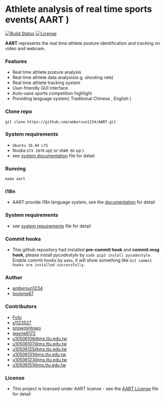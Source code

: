 # Athlete analysis of real time sports events( AART )
[![Build Status](https://travis-ci.com/ambersun1234/AART.svg?token=e57vJgMEsZsXRodR9BkR&branch=master)](https://travis-ci.com/ambersun1234/AART)
[![License](https://img.shields.io/badge/License-aart-lightgray)](./LICENSE)

**AART** represents the real time athlete posture identification and tracking on video and webcam.

### Features
+ Real time athlete posture analysis
+ Real time athlete data analysis(e.g. shooting rate)
+ Real time athlete tracking system
+ User-friendly GUI interface
+ Auto-save sports competition highlight
+ Providing language system( Traditional Chinese , English )

### Clone repo
```=1
git clone https://github.com/ambersun1234/AART.git
```

### System requirements
+ `Ubuntu 16.04 LTS`
+ Nvidia `GTX 1070` up( or `VRAM 8G` up )
+ see [system documentation]() file for detail

### Running
```=1
make aart
```

### i18n
+ AART provide i18n language system, see the [documentation](./AART_project/src/gettextDocument.md) for detail

### System requirements
+ see [system requirements](./systemRequiremnts.md) file for detail

### Commit hooks
+ This github repository had installed **pre-commit hook** and **commit-msg hook**, please install *pycodestyle* by `sudo pip3 install pycodestyle`. Enable commit hooks by `make`, it will show something like `Git commit hooks are installed successfully.`

### Author
+ [ambersun1234](https://github.com/ambersun1234)
+ [louisme87](https://github.com/louisme87)

### Contributors
+ [Fofo](https://github.com/jr00138017)
+ [s1123527](https://github.com/s1123527)
+ [snowmintowo](https://github.com/snowmint)
+ [wayne6172](https://github.com/wayne6172)
+ u10506106@ms.ttu.edu.tw
+ u10506107@ms.ttu.edu.tw
+ u10506125@ms.ttu.edu.tw
+ u10506131@ms.ttu.edu.tw
+ u10506123@ms.ttu.edu.tw
+ u10506151@ms.ttu.edu.tw

### License
+ This project is licensed under AART license - see the [AART License](./LICENSE) file for detail
